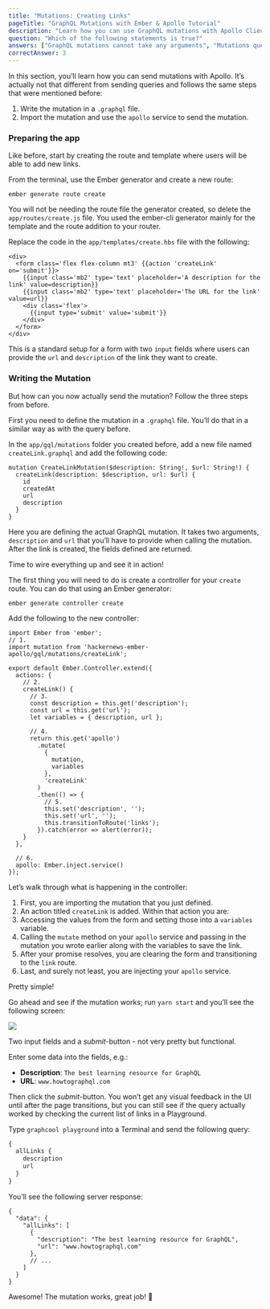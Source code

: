 ```yaml
---
title: "Mutations: Creating Links"
pageTitle: "GraphQL Mutations with Ember & Apollo Tutorial"
description: "Learn how you can use GraphQL mutations with Apollo Client. Use `ember-apollo-client` to send mutations."
question: "Which of the following statements is true?"
answers: ["GraphQL mutations cannot take any arguments", "Mutations queries can only be written in-line when using ember-apollo-client's mutate method", "ember-apollo-client exposes a higher-order component to use when calling a mutation", "The final string in the `mutate` method specifies where in the returned data your expected data will be located"]
correctAnswer: 3
---
```


In this section, you’ll learn how you can send mutations with Apollo. It’s actually not that different from sending queries and follows the same steps that were mentioned before:

1. Write the mutation in a `.graphql` file.
2. Import the mutation and use the `apollo` service to send the mutation.

### Preparing the app

Like before, start by creating the route and template where users will be able to add new links.

<Instruction>

From the terminal, use the Ember generator and create a new route:

```bash(path=".../hackernews-ember-apollo")
ember generate route create
```

</Instruction>

<Instruction>

You will not be needing the route file the generator created, so delete the `app/routes/create.js` file. You used the ember-cli generator mainly for the template and the route addition to your router.

</Instruction>

<Instruction>

Replace the code in the `app/templates/create.hbs` file with the following:

```html(path=".../hackernews-ember-apollo/app/templates/create.hbs")
<div>
  <form class='flex flex-column mt3' {{action 'createLink' on='submit'}}>
    {{input class='mb2' type='text' placeholder='A description for the link' value=description}}
    {{input class='mb2' type='text' placeholder='The URL for the link' value=url}}
    <div class='flex'>
      {{input type='submit' value='submit'}}
    </div>
  </form>
</div>
```

</Instruction>

This is a standard setup for a form with two `input` fields where users can provide the `url` and `description` of the link they want to create.

### Writing the Mutation

But how can you now actually send the mutation? Follow the three steps from before.

First you need to define the mutation in a `.graphql` file. You’ll do that in a similar way as with the query before.

<Instruction>

In the `app/gql/mutations` folder you created before, add a new file named `createLink.graphql` and add the following code:

```graphql(path=".../hackernews-ember-apollo/app/gql/mutations/createLink.graphql")
mutation CreateLinkMutation($description: String!, $url: String!) {
  createLink(description: $description, url: $url) {
    id
    createdAt
    url
    description
  }
}
```

</Instruction>

Here you are defining the actual GraphQL mutation. It takes two arguments, `description` and `url` that you’ll have to provide when calling the mutation. After the link is created, the fields defined are returned.

Time to wire everything up and see it in action!

<Instruction>

The first thing you will need to do is create a controller for your `create` route. You can do that using an Ember generator:

```bash(path=".../hackernews-ember-apollo")
ember generate controller create
```

</Instruction>

<Instruction>

Add the following to the new controller:

```js(path=".../hackernews-ember-apollo/app/controllers/create.js")
import Ember from 'ember';
// 1.
import mutation from 'hackernews-ember-apollo/gql/mutations/createLink';

export default Ember.Controller.extend({
  actions: {
    // 2.
    createLink() {
      // 3.
      const description = this.get('description');
      const url = this.get('url');
      let variables = { description, url };
        
      // 4.
      return this.get('apollo')
        .mutate(
          {
            mutation,
            variables
          },
          'createLink'
        )
        .then(() => {
          // 5.
          this.set('description', '');
          this.set('url', '');
          this.transitionToRoute('links');
        }).catch(error => alert(error));
    }
  },

  // 6.
  apollo: Ember.inject.service()
});
```

</Instruction>

Let’s walk through what is happening in the controller:

1. First, you are importing the mutation that you just defined.
2. An action titled `createLink` is added. Within that action you are:
3. Accessing the values from the form and setting those into a `variables` variable.
4. Calling the `mutate` method on your `apollo` service and passing in the mutation you wrote earlier along with the variables to save the link.
5. After your promise resolves, you are clearing the form and transitioning to the `link` route.
6. Last, and surely not least, you are injecting your `apollo` service.

Pretty simple!

Go ahead and see if the mutation works; run `yarn start` and you’ll see the following screen:

![](http://i.imgur.com/om3TXDz.png)

Two input fields and a *submit*-button - not very pretty but functional.

Enter some data into the fields, e.g.:

* **Description**: `The best learning resource for GraphQL`
* **URL**: `www.howtographql.com`

Then click the *submit*-button. You won’t get any visual feedback in the UI until after the page transitions, but you can still see if the query actually worked by checking the current list of links in a Playground.

Type `graphcool playground` into a Terminal and send the following query:

```graphql
{
  allLinks {
    description
    url
  }
}
```

You’ll see the following server response:

```(nocopy)
{
  "data": {
    "allLinks": [
      {
        "description": "The best learning resource for GraphQL",
        "url": "www.howtographql.com"
      },
      // ...
    ]
  }
}
```

Awesome! The mutation works, great job! 💪
